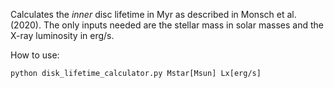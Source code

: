 Calculates the *inner* disc lifetime in Myr as described in Monsch et al. (2020). The only inputs needed are the stellar mass in solar masses and the X-ray luminosity in erg/s.


How to use:

``python disk_lifetime_calculator.py Mstar[Msun] Lx[erg/s]``
